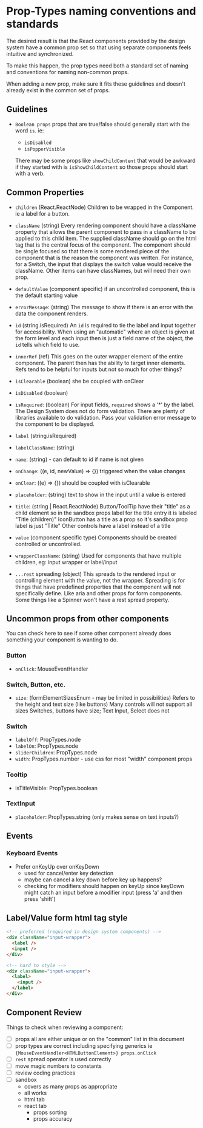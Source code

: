 # Prop-Types naming conventions and standards
The desired result is that the React components provided by the design system have a common
prop set so that using separate components feels intuitive and synchronized.

To make this happen, the prop types need both a standard set of naming and conventions for naming non-common props.

When adding a new prop, make sure it fits these guidelines and doesn't already exist in the common set of props.

## Guidelines
* `Boolean props`
props that are true/false should generally start with the word `is`. ie:
  - `isDisabled`
  - `isPopperVisible`

  There may be some props like `showChildContent` that would be awkward if they started with is `isShowChildContent` so those props should start with a verb.

## Common Properties
* `children` (React.ReactNode)
Children to be wrapped in the Component. ie a label for a button.

* `className` (string)
Every rendering component should have a className property that allows the parent component to pass in a className to be applied to this child item. The supplied className should go on the html tag that is the central focus of the component. The component should be single focused so that there is some rendered piece of the component that is the reason the component was written. For instance, for a Switch, the input that displays the switch value would receive the className. Other items can have classNames, but will need their own prop.

* `defaultValue` (component specific)
if an uncontrolled component, this is the default starting value

* `errorMessage`: (string)
The message to show if there is an error with the data the component renders.

* `id` (string.isRequired)
An `id` is required to tie the label and input together for accessibility. When using an "automatic" where an object is given at the form level and each input then is just a field name of the object, the `id` tells which field to use.

* `innerRef` (ref)
This goes on the outer wrapper element of the entire component. The parent then has the ability to target inner elements.
Refs tend to be helpful for inputs but not so much for other things?

* `isClearable` (boolean)
she be coupled with onClear

* `isDisabled` (boolean)

* `isRequired`: (boolean)
For input fields, `required` shows a '*' by the label. The Design System does not do form validation. There are plenty of libraries available to do validation. Pass your validation error message to the component to be displayed.

* `label` (string.isRequired)

* `labelClassName`: (string)

* `name`: (string) - can default to id if name is not given

* `onChange`: ((e, id, newValue) => {})
triggered when the value changes

* `onClear`: ((e) => {})
should be coupled with isClearable

* `placeholder`: (string)
text to show in the input until a value is entered

* `title`: (string | React.ReactNode)
Button/ToolTip have their "title" as a child element so in the sandbox props label for the title entry it is labeled "Title (children)"
IconButton has a title as a prop so it's sandbox prop label is just "Title"
Other controls have a label instead of a title

* `value` (component specific type)
Components should be created controlled or uncontrolled.

* `wrapperClassName`: (string)
Used for components that have multiple children, eg: input wrapper or label/input

* `...rest` spreading (object)
This spreads to the rendered input or controlling element with the value, not the wrapper.
Spreading is for things that have predefined properties that the component will not specifically define. Like aria and other props for form components. Some things
like a Spinner won't have a rest spread property.

## Uncommon props from other components
You can check here to see if some other component already does something your component is wanting to do.

### Button
* `onClick`: MouseEventHandler<HTMLButtonElement>

### Switch, Button, etc.
* `size`: (formElementSizesEnum - may be limited in possibilities)
Refers to the height and text size (like buttons)
Many controls will not support all sizes
Switches, buttons have size; Text Input, Select does not

### Switch
* `labelOff`: PropTypes.node
* `labelOn`: PropTypes.node
* `sliderChildren`: PropTypes.node
* `width`: PropTypes.number - use css for most "width" component props
### Tooltip
* isTitleVisible: PropTypes.boolean

### TextInput
* `placeholder`: PropTypes.string (only makes sense on text inputs?)

## Events
### Keyboard Events
* Prefer onKeyUp over onKeyDown
  * used for cancel/enter key detection
  * maybe can cancel a key down before key up happens?
  * checking for modifiers should happen on keyUp since keyDown might catch an input before a modifier input (press 'a' and then press 'shift')

## Label/Value form html tag style
```html
<!-- preferred (required in design system components) -->
<div className="input-wrapper">
  <label />
  <input />
</div>

<!-- hard to style -->
<div className="input-wrapper">
  <label>
    <input />
  </label>
</div>
```

## Component Review
Things to check when reviewing a component:
* [ ] props all are either unique or on the "common" list in this document
* [ ] prop types are correct including specifying generics ie `{MouseEventHandler<HTMLButtonElement>} props.onClick`
* [ ] `rest` spread operator is used correctly
* [ ] move magic numbers to constants
* [ ] review coding practices
* [ ] sandbox
  * covers as many props as appropriate
  * all works
  * html tab
  * react tab
    * props sorting
    * props accuracy
